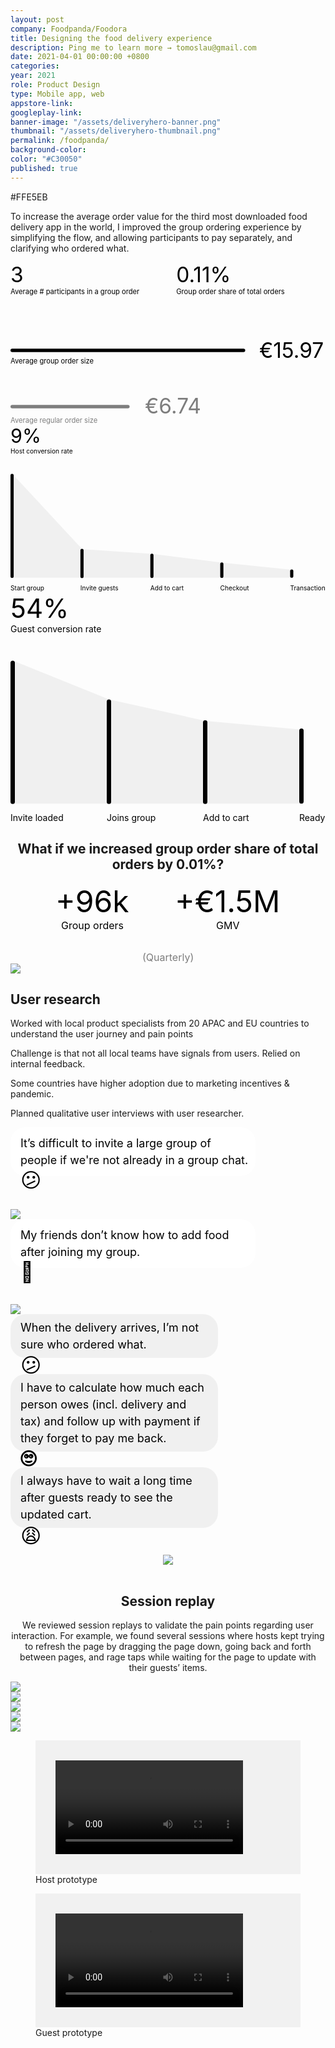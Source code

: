 ```yaml
---
layout: post
company: Foodpanda/Foodora
title: Designing the food delivery experience
description: Ping me to learn more → tomoslau@gmail.com
date: 2021-04-01 00:00:00 +0800
categories:
year: 2021
role: Product Design
type: Mobile app, web
appstore-link: 
googleplay-link: 
banner-image: "/assets/deliveryhero-banner.png"
thumbnail: "/assets/deliveryhero-thumbnail.png"
permalink: /foodpanda/
background-color:
color: "#C30050"
published: true
---
```

#FFE5EB

To increase the average order value for the third most downloaded food delivery app in the world, I improved the group ordering experience by simplifying the flow, and allowing participants to pay separately, and clarifying who ordered what.

<div class="post-wrapper-flush">
	<svg style="max-width:720px; display:block; margin:auto" width="100%" viewBox="0 0 722 372" fill="none" xmlns="http://www.w3.org/2000/svg">
	<text fill="black" xml:space="preserve" style="white-space: pre" font-family="Inter" font-size="16" letter-spacing="0em"><tspan x="0" y="73.3182">Average # participants in a group order</tspan></text>
	<text fill="black" xml:space="preserve" style="white-space: pre" font-family="Inter" font-size="48" letter-spacing="0em"><tspan x="0" y="46.4545">3</tspan></text>
	<text opacity="0.5" fill="black" xml:space="preserve" style="white-space: pre" font-family="Inter" font-size="16" letter-spacing="0em"><tspan x="0" y="368.318">Average regular order size</tspan></text>
	<text opacity="0.5" fill="black" xml:space="preserve" style="white-space: pre" font-family="Inter" font-size="48" letter-spacing="0em"><tspan x="308" y="346.455">&#x20ac;6.74</tspan></text>
	<text fill="black" xml:space="preserve" style="white-space: pre" font-family="Inter" font-size="16" letter-spacing="0em"><tspan x="0" y="232.318">Average group order size</tspan></text>
	<text fill="black" xml:space="preserve" style="white-space: pre" font-family="Inter" font-size="48" letter-spacing="0em"><tspan x="570" y="219.455">&#x20ac;15.97</tspan></text>
	<text fill="black" xml:space="preserve" style="white-space: pre" font-family="Inter" font-size="16" letter-spacing="0em"><tspan x="380" y="73.3182">Group order share of total orders</tspan></text>
	<text fill="black" xml:space="preserve" style="white-space: pre" font-family="Inter" font-size="48" letter-spacing="0em"><tspan x="380" y="46.4545">0.11%</tspan></text>
	<rect y="198" width="538" height="8" rx="4" fill="black"/>
	<rect y="327" width="273" height="8" rx="4" opacity="0.5" fill="black"/>
	</svg>
</div>

<div class="post-wrapper-callout">
	<svg style="max-width:793px; display:block; margin:auto" width="100%" viewBox="0 0 793 422" fill="none" xmlns="http://www.w3.org/2000/svg">
	<text fill="black" xml:space="preserve" style="white-space: pre" font-family="Inter" font-size="16" letter-spacing="0em"><tspan x="0" y="73.3182">Host conversion rate</tspan></text>
	<text fill="black" xml:space="preserve" style="white-space: pre" font-family="Inter" font-size="48" letter-spacing="0em"><tspan x="0" y="46.4545">9%</tspan></text>
	<path d="M180.5 314.5L4.5 125L3.5 386.5H708.5V366.5L532 348.5L356 326.5L180.5 314.5Z" fill="black" fill-opacity="0.05"/>
	<text fill="black" xml:space="preserve" style="white-space: pre" font-family="Inter" font-size="16" letter-spacing="0em"><tspan x="0" y="418.318">Start group</tspan></text>
	<text fill="black" xml:space="preserve" style="white-space: pre" font-family="Inter" font-size="16" letter-spacing="0em"><tspan x="176" y="418.318">Invite guests</tspan></text>
	<text fill="black" xml:space="preserve" style="white-space: pre" font-family="Inter" font-size="16" letter-spacing="0em"><tspan x="352" y="418.318">Add to cart</tspan></text>
	<text fill="black" xml:space="preserve" style="white-space: pre" font-family="Inter" font-size="16" letter-spacing="0em"><tspan x="528" y="418.318">Checkout</tspan></text>
	<text fill="black" xml:space="preserve" style="white-space: pre" font-family="Inter" font-size="16" letter-spacing="0em"><tspan x="704" y="418.318">Transaction</tspan></text>
	<rect y="125" width="8" height="262" rx="4" fill="black"/>
	<rect x="176" y="314" width="8" height="73.36" rx="4" fill="black"/>
	<rect x="352" y="326" width="8" height="61.32" rx="4" fill="black"/>
	<rect x="528" y="348" width="8" height="39.2448" rx="4" fill="black"/>
	<rect x="704" y="366" width="8" height="20.62" rx="4" fill="black"/>
	</svg>
</div>

<div class="post-wrapper-callout">
	<svg style="max-width:576px; display:block; margin:auto" width="100%" viewBox="0 0 576 422" fill="none" xmlns="http://www.w3.org/2000/svg">
	<text fill="black" xml:space="preserve" style="white-space: pre" font-family="Inter" font-size="16" letter-spacing="0em"><tspan x="0" y="73.3182">Guest conversion rate</tspan></text>
	<text fill="black" xml:space="preserve" style="white-space: pre" font-family="Inter" font-size="48" letter-spacing="0em"><tspan x="0" y="46.4545">54%</tspan></text>
	<path d="M180.5 196L4.5 125L3.5 386.5H531.5V366.5L532 251L356 235L180.5 196Z" fill="black" fill-opacity="0.05"/>
	<text fill="black" xml:space="preserve" style="white-space: pre" font-family="Inter" font-size="16" letter-spacing="0em"><tspan x="0" y="418.318">Invite loaded</tspan></text>
	<text fill="black" xml:space="preserve" style="white-space: pre" font-family="Inter" font-size="16" letter-spacing="0em"><tspan x="176" y="418.318">Joins group</tspan></text>
	<text fill="black" xml:space="preserve" style="white-space: pre" font-family="Inter" font-size="16" letter-spacing="0em"><tspan x="352" y="418.318">Add to cart</tspan></text>
	<text fill="black" xml:space="preserve" style="white-space: pre" font-family="Inter" font-size="16" letter-spacing="0em"><tspan x="528" y="418.318">Ready</tspan></text>
	<rect y="125" width="8" height="262" rx="4" fill="black"/>
	<rect x="176" y="196" width="8" height="191.26" rx="4" fill="black"/>
	<rect x="352" y="234" width="8" height="153.008" rx="4" fill="black"/>
	<rect x="528" y="249" width="8" height="137.709" rx="4" fill="black"/>
	</svg>
</div>


<h2 style="text-align: center;">What if we increased group order share of total orders by 0.01%?</h2>
<div class="post-wrapper-flush">
	<svg style="max-width:360; display:block; margin:auto" width="100%" viewBox="0 0 360 128" fill="none" xmlns="http://www.w3.org/2000/svg">
	<text opacity="0.5" fill="black" xml:space="preserve" style="white-space: pre" font-family="Inter" font-size="16" letter-spacing="0em"><tspan x="139" y="124.318">(Quarterly)</tspan></text>
	<text fill="black" xml:space="preserve" style="white-space: pre" font-family="Inter" font-size="16" letter-spacing="0em"><tspan x="9" y="73.3182">Group orders</tspan></text>
	<text fill="black" xml:space="preserve" style="white-space: pre" font-family="Inter" font-size="48" letter-spacing="0em"><tspan x="0" y="46.4545">+96k</tspan></text>
	<text fill="black" xml:space="preserve" style="white-space: pre" font-family="Inter" font-size="16" letter-spacing="0em"><tspan x="257" y="73.3182">GMV</tspan></text>
	<text fill="black" xml:space="preserve" style="white-space: pre" font-family="Inter" font-size="48" letter-spacing="0em"><tspan x="191" y="46.4545">+&#x20ac;1.5M</tspan></text>
	</svg>
</div>

<div class="post-wrapper-flush">
	<img src ="/assets/fp/world.svg">
</div>

## User research

Worked with local product specialists from 20 APAC and EU countries to understand the user journey and pain points

Challenge is that not all local teams have signals from users. Relied on internal feedback.

Some countries have higher adoption due to marketing incentives & pandemic.

Planned qualitative user interviews with user researcher.

<div class="post-wrapper-callout">
	<svg style="max-width:392;" viewBox="0 0 392 99" fill="none" xmlns="http://www.w3.org/2000/svg">
	<rect width="392" height="78" rx="24" fill="white"/>
	<text fill="black" xml:space="preserve" style="white-space: pre" font-family="Inter" font-size="18" letter-spacing="0em"><tspan x="16" y="32.0455">It&#x2019;s difficult to invite a large group of </tspan><tspan x="16" y="59.0455">people if we're not already in a group chat.</tspan></text>
	<text fill="black" xml:space="preserve" style="white-space: pre" font-size="32"><tspan x="16" y="95.76">&#x1f615;</tspan></text>
	</svg>
	<div class="wrapper-tight">
		<img src ="/assets/fp/quote1-screens.png" style="margin-top:2rem;">
	</div>
</div>
<div class="post-wrapper-callout">
	<svg style="max-width:392;" viewBox="0 0 392 104" fill="none" xmlns="http://www.w3.org/2000/svg">
	<rect width="392" height="78" rx="24" fill="white"/>
	<text fill="black" xml:space="preserve" style="white-space: pre" font-family="Inter" font-size="18" letter-spacing="0em"><tspan x="16" y="32.0455">My friends don&#x2019;t know how to add food </tspan><tspan x="16" y="59.0455">after joining my group.</tspan></text>
	<text fill="black" xml:space="preserve" style="white-space: pre" font-size="32"><tspan x="16" y="95.76">&#129335;</tspan></text>
	</svg>
	<div class="wrapper-tight">
		<img src ="/assets/fp/quote2-screens.png" style="margin-top:2rem;">
	</div>
</div>
<div class="grid grid-d3-m1">
	<div class="grid-item">
		<svg style="max-width:332" viewBox="0 0 332 96" fill="none" xmlns="http://www.w3.org/2000/svg">
<rect width="332" height="70" rx="24" fill="black" fill-opacity="0.05"/>
<text fill="black" xml:space="preserve" style="white-space: pre" font-family="Inter" font-size="18" letter-spacing="0em"><tspan x="16" y="28.0455">When the delivery arrives, I&#x2019;m not </tspan><tspan x="16" y="55.0455">sure who ordered what.</tspan></text>
<text fill="black" xml:space="preserve" style="white-space: pre" font-family="Inter" font-size="32" letter-spacing="0em"><tspan x="16" y="92.76">&#x1f615;</tspan></text>
</svg>
	</div>
	<div class="grid-item">
		<svg style="max-width:332" viewBox="0 0 332 149" fill="none" xmlns="http://www.w3.org/2000/svg">
<rect width="332" height="124" rx="24" fill="black" fill-opacity="0.05"/>
<text fill="black" xml:space="preserve" style="white-space: pre" font-family="Inter" font-size="18" letter-spacing="0em"><tspan x="16" y="28.0455">I have to calculate how much each </tspan><tspan x="16" y="55.0455">person owes (incl. delivery and </tspan><tspan x="16" y="82.0455">tax) and follow up with payment if </tspan><tspan x="16" y="109.045">they forget to pay me back.</tspan></text>
<text fill="black" xml:space="preserve" style="white-space: pre" font-family="Inter" font-size="32" font-weight="bold" letter-spacing="0em"><tspan x="16" y="145.76">&#x1f644;</tspan></text>
</svg>
	</div>
	<div class="grid-item">
<svg style="max-width:332" viewBox="0 0 332 124" fill="none" xmlns="http://www.w3.org/2000/svg">
<rect width="332" height="97" rx="24" fill="black" fill-opacity="0.05"/>
<text fill="black" xml:space="preserve" style="white-space: pre" font-family="Inter" font-size="18" letter-spacing="0em"><tspan x="16" y="28.0455">I always have to wait a long time </tspan><tspan x="16" y="55.0455">after guests ready to see the </tspan><tspan x="16" y="82.0455">updated cart.</tspan></text>
<text fill="black" xml:space="preserve" style="white-space: pre" font-family="Inter" font-size="32" letter-spacing="0em"><tspan x="16" y="120.76">&#x1f629;</tspan></text>
</svg>
	</div>
</div>

<div class="post-wrapper-callout" style="text-align:center;">
	<img src="https://i.giphy.com/media/0HMhOCi7k9BH0BPdM5/giphy.webp" style="max-width:300px;margin:1rem auto;">

<h2>Session replay</h2>

<p>We reviewed session replays to validate the pain points regarding user interaction. For example, we found several sessions where hosts kept trying to refresh the page by dragging the page down, going back and forth between pages, and rage taps while waiting for the page to update with their guests’ items.</p>

</div>

<div class="post-wrapper-callout">
	<img src="/assets/fp/tree-1.png">
</div>


<div class="post-wrapper-callout">
	<img src="/assets/fp/tree-2.png">
</div>

<div class="post-wrapper-callout">
	<img src="/assets/fp/tree-3.png">
</div>

<div class="post-wrapper-callout">
	<img src="/assets/fp/tree-4.png">
</div>

<div class="post-wrapper-callout">
	<img src="/assets/fp/tree-5.png">
</div>

<figure>
	<div style="background-color:#F1F1F1;padding: 2rem">
		<video class="lazy" style="max-width:320px;margin:0 auto" controls preload="metadata">
			<source src="/assets/fp/proto-host.mp4#t=0.1" type="video/mp4">
		</video>
	</div>
	<figcaption>Host prototype</figcaption>
</figure>

<figure>
	<div style="background-color:#F1F1F1;padding: 2rem">
		<video class="lazy" style="max-width:320px;margin:0 auto" controls preload="metadata">
			<source src="/assets/fp/proto-guest.mp4#t=0.1" type="video/mp4">
		</video>
	</div>
	<figcaption>Guest prototype</figcaption>
</figure>
